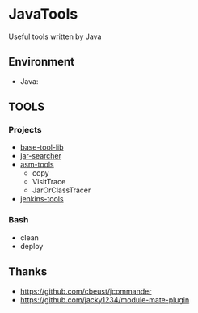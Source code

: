# JavaTools
Useful tools written by Java



## Environment
- Java: 


## TOOLS

### Projects

- [base-tool-lib](./library/base-tool-lib)
- [jar-searcher](./library/jar-searcher)
- [asm-tools](./library/asm-tools)
    - copy
    - VisitTrace
    - JarOrClassTracer
- [jenkins-tools](./library/jenkins-tools)



### Bash

- clean
- deploy

## Thanks
 - https://github.com/cbeust/jcommander
 - https://github.com/jacky1234/module-mate-plugin